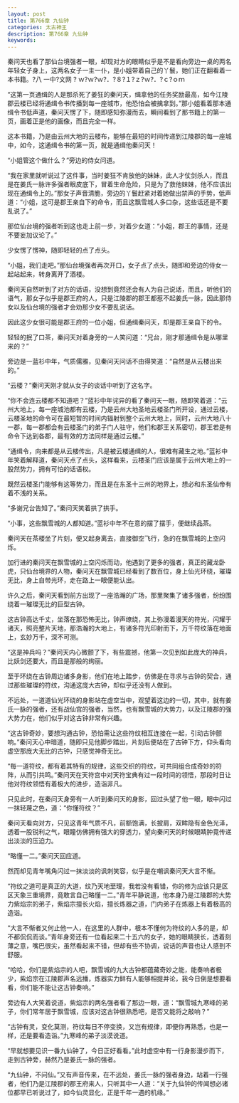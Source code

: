 ```yaml
---
layout: post
title: 第766章 九仙钟
categories: 太古神王
description: 第766章 九仙钟
keywords:
---
```


秦问天也看了那仙台境强者一眼，却现对方的眼睛似乎是不是看向旁边一桌的两名年轻女子身上，这两名女子一主一仆，是小姐带着自己的丫鬟，她们正在翻看着一本书籍。?八 一中?文网   ? ｗ?ｗ?ｗ?．?８?１?ｚ?ｗ?．?ｃ?ｏｍ

“这第一页通缉的人是那杀死了姜狂的秦问天，缉拿他的任务奖励最高，如今江陵郡云楼已经将通缉令书传播到每一座城市，他恐怕会被擒拿到。”那小姐看着那本通缉令书低声道，秦问天愣了下，随即感知弥漫而去，瞬间看到了那书籍上的第一页，画着正是他的画像，而且完全一样。

这本书籍，乃是由云州大地的云楼布，能够在最短的时间传递到江陵郡的每一座城中，如今，这通缉令书的第一页，就是通缉他秦问天！

“小姐管这个做什么？”旁边的侍女问道。

“我在家里就听说过了这件事，当时姜狂不肯放他的妹妹，此人才仗剑杀人，而且是在姜氏一脉许多强者眼皮底下，冒着生命危险，只是为了救他妹妹，他不应该出现在通缉令上的。”那女子声音清脆，旁边的丫鬟赶紧对着她做出禁声的手势，低声道：“小姐，这可是郡王亲自下的命令，而且这飘雪城人多口杂，这些话还是不要乱说了。”

那位仙台境的强者听到这也走上前一步，对着少女道：“小姐，郡王的事情，还是不要妄加议论了。”

少女愣了愣神，随即轻轻的点了点头。

“小姐，我们走吧。”那仙台境强者再次开口，女子点了点头，随即和旁边的侍女一起站起来，转身离开了酒楼。

秦问天自然听到了对方的话语，没想到竟然还会有人为自己说话，而且，听他们的语气，那女子似乎是郡王府的人，只是江陵郡的郡王都惹不起姜氏一脉，因此那侍女以及仙台境的强者才会劝那少女不要乱说话。

因此这少女很可能是郡王府的一位小姐，但通缉秦问天，却是郡王亲自下的令。

轻轻的抿了口茶，秦问天对着身旁的一人笑问道：“兄台，刚才那通缉令是从哪里来的？”

旁边是一蓝衫中年，气质儒雅，见秦问天问话不由得笑道：“自然是从云楼出来的。”

“云楼？”秦问天刚才就从女子的谈话中听到了这名字。

“你不会连云楼都不知道吧？”蓝衫中年诧异的看了秦问天一眼，随即笑着道：“云州大地上，每一座城池都有云楼，乃是云州大地圣地云楼圣门所开设，通过云楼，云楼圣地的命令可在最短暂的时间内辐射到整个云州大地上，同时，云州大地八十一郡，每一郡都会有云楼圣门的弟子门人驻守，他们和郡王关系密切，郡王若是有命令下达到各郡，最有效的方法同样是通过云楼。”

“通缉令，向来都是从云楼传出，凡是被云楼通缉的人，很难有藏生之地。”蓝衫中年笑着解释道，秦问天点了点头，这样看来，云楼圣门应该是属于云州大地上的一股然势力，拥有可怕的话语权。

既然云楼圣门能够有这等势力，而且是在东圣十三州的地界上，想必和东圣仙帝有着不浅的关系。

“多谢兄台告知了。”秦问天笑着拱了拱手。

“小事，这些飘雪城的人都知道。”蓝衫中年不在意的摆了摆手，便继续品茶。

秦问天在茶楼坐了片刻，便又起身离去，直接御空飞行，急的在飘雪城的上空闪烁。

加行进的秦问天在飘雪城的上空闪烁而动，他遇到了更多的强者，真正的藏龙卧虎，只仙台境界的人物，秦问天在飘雪城已经看到了数百位，身上仙光环绕，璀璨无比，身上自带光环，走在路上一眼便能认出。

许久之后，秦问天看到前方出现了一座浩瀚的广场，那里聚集了诸多强者，纷纷围绕着一璀璨无比的巨型古钟。

这古钟高达千丈，坐落在那恐怖无比，钟声缭绕，其上弥漫着漫天的符光，闪耀于诸天，照亮整片天地，那浩瀚的大地上，有诸多符光印射而下，万千符纹落在地面上，玄妙万千，深不可测。

“这是神兵吗？”秦问天内心微颤了下，有些震撼，他第一次见到如此庞大的神兵，比妖剑还要大，而且是那般的绚丽。

至于环绕在古钟周边诸多身影，他们在地上踏步，仿佛是在寻求与古钟的契合，通过那些璀璨的符纹，沟通这庞大古钟，却似乎还没有人做到。

不远处，一道道仙光环绕的身影站在虚空当中，观望着这边的一切，其中，就有姜氏一脉的强者，还有战仙宫的强者，当然，也有飘雪城的大势力，以及江陵郡的强大势力在，他们似乎对这古钟非常有兴趣。

“这古钟奇妙，要想沟通古钟，恐怕需让这些符纹相互连接在一起，引动古钟颤响。”秦问天心中暗道，随即只见他脚步踏出，片刻后便站在了古钟下方，仰头看向虚空那庞大无比的古钟，只感觉神奇无比。

“每一道符纹，都有着其特有的规律，这些交织的符纹，可共同组合成奇妙的符阵，从而引共鸣。”秦问天在天符宫中对天符宝典有过一段时间的领悟，那段时日让他对符纹领悟有着极大的进步，造诣非凡。

只见此时，在秦问天身旁有一人听到秦问天的身影，回过头望了他一眼，眼中闪过一抹轻蔑之色，道：“你懂符纹？”

秦问天看向对方，只见这青年气质不凡，前额饱满，长披肩，双眸隐有金色光泽，透着一股锐利之气，眼瞳仿佛拥有强大的穿透力，望向秦问天的时候眼睛肿竟传递出淡淡的压迫力。

“略懂一二。”秦问天回应道。

然而却见青年嘴角闪过一抹淡淡的讽刺笑容，似乎是在嘲讽秦问天大言不惭。

“符纹之道可是真正的大道，纹乃天地至理，我若没有看错，你的修为应该只是区区天象三重境界，竟敢言自己略懂一二。”青年平静说道，他本身乃是江陵郡的大势力紫焰宗的弟子，紫焰宗擅长火焰，擅长炼器之道，门内弟子在炼器上有着极高的造诣。

“大言不惭者又何止他一人，在这里的人群中，根本不懂何为符纹的人多的是，却不都侃侃而谈。”青年身旁还有一位看起来二十五六的女子，她的眼睛狭长，透着刻薄之意，嘴巴很尖，虽然看起来不错，但却有些不协调，说话的声音也让人感到不舒服。

“哈哈，你们是紫焰宗的人吧，飘雪城的九大古钟都蕴藏奇妙之能，能奏响者极少，紫焰宗在江陵郡声名远播，炼器实力鲜有人能够相提并论，我今日倒是想要看看，你们能不能让这古钟奏响。”

旁边有人大笑着说道，紫焰宗的两名强者看了那边一眼，道：“飘雪城九寒峰的弟子，你们常年居于飘雪城，应该对这古钟很熟悉吧，是否又能将之敲响？”

“古钟有灵，变化莫测，符纹每日不停变换，又岂有规律，即便你再熟悉，也是一样，还是要看造诣。”九寒峰的弟子淡漠说道。

“早就想要见识一番九仙钟了，今日正好看看。”此时虚空中有一行身影漫步而下，走到古钟旁，赫然乃是姜氏一脉的强者。

“九仙钟，不问仙。”又有声音传来，在不远处，姜氏一脉的强者身边，站着一行强者，他们乃是江陵郡的郡王府来人，只听其中一人道：“关于九仙钟的传闻想必诸位都早已听说过了，如今仙灵显化，正是千年一遇的机缘。”
